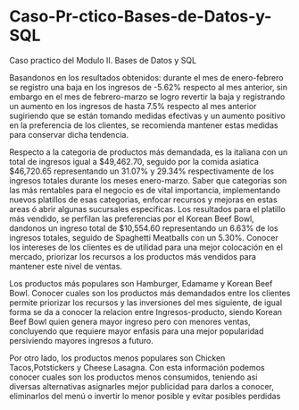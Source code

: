 # Caso-Pr-ctico-Bases-de-Datos-y-SQL
Caso practico del Modulo II. Bases de Datos y SQL

Basandonos en los resultados obtenidos: durante el mes de enero-febrero se registro una baja en los ingresos de -5.62% respecto al mes anterior, sin embargo en el mes de febrero-marzo se logro revertir la baja y registrando un aumento en los ingresos de hasta 7.5% respecto al mes anterior sugiriendo que se están tomando medidas efectivas y un aumento positivo en la preferencia de los clientes, se recomienda mantener estas medidas para conservar dicha tendencia.

Respecto a la categoria de productos más demandada, es la italiana con un total de ingresos igual a $49,462.70, seguido por la comida asiatica $46,720.65 representando un 31.07% y 29.34% respectivamente de los ingresos totales durante los meses enero-marzo. Saber que categorías son las más rentables para el negocio es de vital importancia, implementando nuevos platillos de esas categorias, enfocar recursos y mejoras en estas areas ó abrir algunas sucursales especificas. Los resultados para el platillo más vendido, se perfilan las preferencias por el Korean Beef Bowl, dandonos un ingreso total de $10,554.60 representando un 6.63% de los ingresos totales, seguido de Spaghetti Meatballs con un 5.30%. Conocer los intereses de los clientes es de utilidad para una mejor colocación en el mercado, priorizar los recursos a los productos más vendidos para mantener este nivel de ventas. 

Los productos más populares son Hamburger, Edamame y Korean Beef Bowl.	Conocer cuales son los productos más demandados entre los clientes permite priorizar los recursos y las inversiones del mes siguiente, de igual forma se da a conocer la relacion entre Ingresos-producto, siendo Korean Beef Bowl quien genera mayor ingreso pero con menores ventas, concluyendo que requiere mayor enfasis para una mejor popularidad persiviendo mayores ingresos a futuro. 

Por otro lado, los productos menos populares son Chicken Tacos,Potstickers y Cheese Lasagna. Con esta información podemos conocer cuales son los productos menos consumidos, teniendo asi diversas alternativas asignarles mejor publicidad para darlos a conocer, eliminarlos del menú o invertir lo menor posible y evitar posibles perdidas

